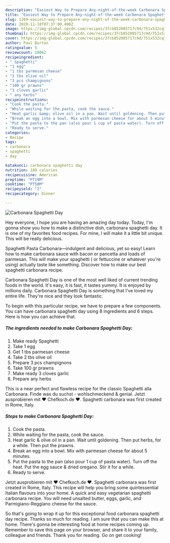 ```yaml
---
description: "Easiest Way to Prepare Any-night-of-the-week Carbonara Spaghetti Day"
title: "Easiest Way to Prepare Any-night-of-the-week Carbonara Spaghetti Day"
slug: 1269-easiest-way-to-prepare-any-night-of-the-week-carbonara-spaghetti-day
date: 2020-11-18T07:37:00.496Z
image: https://img-global.cpcdn.com/recipes/3fcb852085717c9d/751x532cq70/carbonara-spaghetti-day-recipe-main-photo.jpg
thumbnail: https://img-global.cpcdn.com/recipes/3fcb852085717c9d/751x532cq70/carbonara-spaghetti-day-recipe-main-photo.jpg
cover: https://img-global.cpcdn.com/recipes/3fcb852085717c9d/751x532cq70/carbonara-spaghetti-day-recipe-main-photo.jpg
author: Paul Burton
ratingvalue: 5
reviewcount: 10062
recipeingredient:
- " Spaghetti"
- "1 egg"
- "1 tbs parmesan cheese"
- "2 tbs olive oil"
- "3 pcs champignons"
- "100 gr prawns"
- "3 cloves garlic"
- " any herbs"
recipeinstructions:
- "Cook the pasta."
- "While waiting for the pasta, cook the sauce."
- "Heat garlic &amp; olive oil in a pan. Wait until goldening. Then put herbs, for a while. Then put the prawns."
- "Break an egg into a bowl. Mix with parmesan cheese for about 5 minutes."
- "Put the pasta to the pan (also pour 1 cup of pasta water). Turn off the heat. Put the egg sauce &amp; dried oregano. Stir it for a while."
- "Ready to serve."
categories:
- Recipe
tags:
- carbonara
- spaghetti
- day

katakunci: carbonara spaghetti day 
nutrition: 189 calories
recipecuisine: American
preptime: "PT19M"
cooktime: "PT58M"
recipeyield: "2"
recipecategory: Dinner

---
```



![Carbonara Spaghetti Day](https://img-global.cpcdn.com/recipes/3fcb852085717c9d/751x532cq70/carbonara-spaghetti-day-recipe-main-photo.jpg)

Hey everyone, I hope you are having an amazing day today. Today, I'm gonna show you how to make a distinctive dish, carbonara spaghetti day. It is one of my favorites food recipes. For mine, I will make it a little bit unique. This will be really delicious.

Spaghetti Pasta Carbonara—indulgent and delicious, yet so easy! Learn how to make carbonara sauce with bacon or pancetta and loads of parmesan. This will make your spaghetti ( or fettuccine or whatever you&#39;re using) actually taste like something. Discover how to make our best spaghetti carbonara recipe.

Carbonara Spaghetti Day is one of the most well liked of current trending foods in the world. It's easy, it is fast, it tastes yummy. It is enjoyed by millions daily. Carbonara Spaghetti Day is something that I've loved my entire life. They're nice and they look fantastic.


To begin with this particular recipe, we have to prepare a few components. You can have carbonara spaghetti day using 8 ingredients and 6 steps. Here is how you can achieve that.

<!--inarticleads1-->

##### The ingredients needed to make Carbonara Spaghetti Day:

1. Make ready  Spaghetti
1. Take 1 egg
1. Get 1 tbs parmesan cheese
1. Take 2 tbs olive oil
1. Prepare 3 pcs champignons
1. Take 100 gr prawns
1. Make ready 3 cloves garlic
1. Prepare  any herbs


This is a near perfect and flawless recipe for the classic Spaghetti alla Carbonara. Finde was du suchst - wohlschmeckend &amp; genial. Jetzt ausprobieren mit ♥ Chefkoch.de ♥. Spaghetti carbonara was first created in Rome, Italy. 

<!--inarticleads2-->

##### Steps to make Carbonara Spaghetti Day:

1. Cook the pasta.
1. While waiting for the pasta, cook the sauce.
1. Heat garlic &amp; olive oil in a pan. Wait until goldening. Then put herbs, for a while. Then put the prawns.
1. Break an egg into a bowl. Mix with parmesan cheese for about 5 minutes.
1. Put the pasta to the pan (also pour 1 cup of pasta water). Turn off the heat. Put the egg sauce &amp; dried oregano. Stir it for a while.
1. Ready to serve.


Jetzt ausprobieren mit ♥ Chefkoch.de ♥. Spaghetti carbonara was first created in Rome, Italy. This recipe will help you bring some quintessential Italian flavours into your home. A quick and easy vegetarian spaghetti carbonara recipe. You will need unsalted butter, eggs, garlic, and Parmigiano-Reggiano cheese for the sauce. 

So that's going to wrap it up for this exceptional food carbonara spaghetti day recipe. Thanks so much for reading. I am sure that you can make this at home. There's gonna be interesting food at home recipes coming up. Remember to save this page on your browser, and share it to your family, colleague and friends. Thank you for reading. Go on get cooking!
